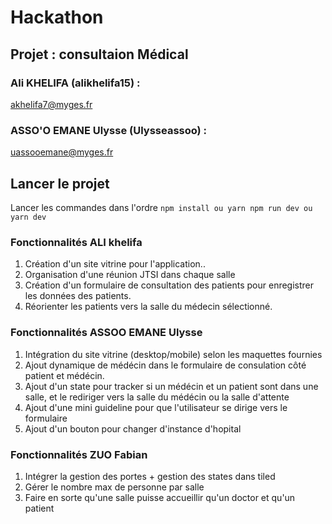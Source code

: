 # Hackathon
## Projet : consultaion Médical
### Ali KHELIFA (alikhelifa15) :
akhelifa7@myges.fr
### ASSO'O EMANE Ulysse (Ulysseassoo) :
uassooemane@myges.fr

## Lancer le projet

Lancer les commandes dans l'ordre
``
    npm install ou yarn
    npm run dev ou yarn dev
``

### Fonctionnalités ALI khelifa
1. Création d'un site vitrine pour l'application..
2. Organisation d'une réunion JTSI dans chaque salle
3. Création d'un formulaire de consultation des patients pour enregistrer les données des patients.
4. Réorienter les patients vers la salle du médecin sélectionné.

### Fonctionnalités ASSOO EMANE Ulysse
1. Intégration du site vitrine (desktop/mobile) selon les maquettes fournies
2. Ajout dynamique de médécin dans le formulaire de consulation côté patient et médécin.
3. Ajout d'un state pour tracker si un médécin et un patient sont dans une salle, et le rediriger vers la salle du médécin ou la salle d'attente
4. Ajout d'une mini guideline pour que l'utilisateur se dirige vers le formulaire
5. Ajout d'un bouton pour changer d'instance d'hopital

   
### Fonctionnalités ZUO Fabian
1. Intégrer la gestion des portes + gestion des states dans tiled
2. Gérer le nombre max de personne par salle
3. Faire en sorte qu'une salle puisse accueillir qu'un doctor et qu'un patient